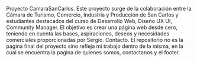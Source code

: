 Proyecto CamaraSanCarlos. Este proyecto surge de la colaboración entre la Cámara de Turismo, Comercio, Industria y Producción de San Carlos y estudiantes destacados 
del curso de Desarrollo Web, Diseño UX UI, Community Manager. 
El objetivo es crear una página web desde cero, teniendo en cuenta las bases, aspiraciones, deseos y necesidades comerciales proporcionadas por Sergio.
Contacto.
El repositorio no es la pagina final del proyecto sino refleja mi trabajo dentro de la misma, en la cual se encuentra la pagina de quienes somos, contactanos y el footer.
